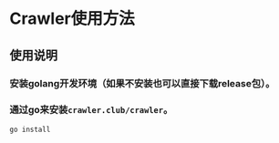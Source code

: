 # Crawler使用方法

## 使用说明

### 安装golang开发环境（如果不安装也可以直接下载release包）。

### 通过go来安装`crawler.club/crawler`。

```sh
go install 